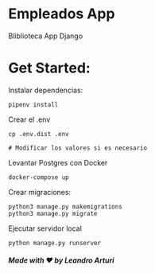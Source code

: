 # Empleados App
Bliblioteca App Django

# Get Started:

Instalar dependencias:
```
pipenv install
```

Crear el .env
```
cp .env.dist .env

# Modificar los valores si es necesario
```

Levantar Postgres con Docker
```
docker-compose up
```

Crear migraciones:
```
python3 manage.py makemigrations
python3 manage.py migrate
```

Ejecutar servidor local
```
python manage.py runserver
```

##### Made with ❤️ by Leandro Arturi
